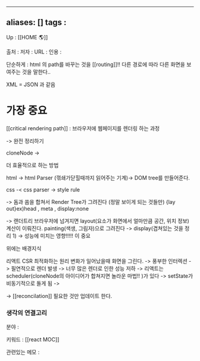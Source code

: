 

---
aliases: []
tags : 
---
Up : [[HOME 🌎]]

출처 :
저자 :
URL : 
인용 : 

단순하게 : html 의 path를 바꾸는 것을 [[routing]]!! 다른 경로에 따라 다른 화면을 보여주는 것을 말한다..

XML = JSON 과 같음

# 가장 중요
[[critical rendering path]] : 브라우저에 웹페이지를 렌더링 하는 과정

-> 완전 정리하기


cloneNode -> 

더 효율적으로 하는 방법

html -> html Parser (꺾쇄가닫힐때까지 읽어주는 기계)-> DOM tree를 만들어준다. 

css -< css parser -> style rule

-> 돔과 쏨을 합쳐서 Render Tree가 그려진다 (정말 보이게 되는 것들만) {lay out}ex)head , meta , display:none

-> 랜더트리 브라우저에 넘겨지면 layout(요소가 화면에서 얼마만큼 공간, 위치 정보) 계산이 이뤄진다. painting(색생, 그림자)으로 그려진다 -> display(겹쳐있는 것을 정리 1)
-> 성능에 미치는 영향!!!!! 이 중요


위에는 배경지식 

리액트 CSR 최적화하는 원리 
변화가 일어났을때 화면을 그린다. -> 풍부한 인터렉션 -> 필연적으로 렌더 발생 -> 너무 많은 렌더로 인한 성능 저하 -> 리액트는 scheduler(cloneNode의 아이디어가 합쳐지면 놀라운 마법!! )가 있다 -> setState가 비동기적으로 돌게 됨 -> 

-> [[reconcilation]] 필요한 것만 업데이트 한다.






























### 생각의 연결고리
분야 :

키워드 : [[react MOC]] 


관련있는 메모 :
